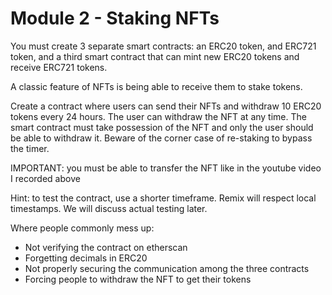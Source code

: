 # Module 2 - Staking NFTs

You must create 3 separate smart contracts: an ERC20 token, and ERC721 token, and a third smart contract that can mint new ERC20 tokens and receive ERC721 tokens.

A classic feature of NFTs is being able to receive them to stake tokens.

Create a contract where users can send their NFTs and withdraw 10 ERC20 tokens every 24 hours. The user can withdraw the NFT at any time. The smart contract must take possession of the NFT and only the user should be able to withdraw it. Beware of the corner case of re-staking to bypass the timer.

IMPORTANT: you must be able to transfer the NFT like in the youtube video I recorded above

Hint: to test the contract, use a shorter timeframe. Remix will respect local timestamps. We will discuss actual testing later.

Where people commonly mess up:
- Not verifying the contract on etherscan
- Forgetting decimals in ERC20
- Not properly securing the communication among the three contracts
- Forcing people to withdraw the NFT to get their tokens
